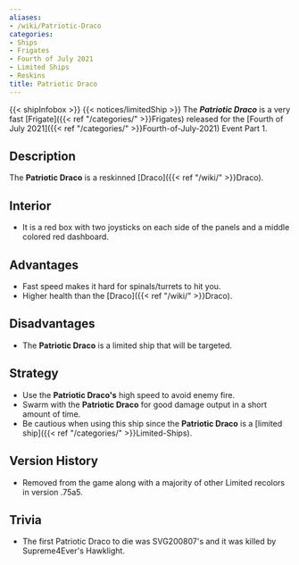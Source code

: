 ```yaml
---
aliases:
- /wiki/Patriotic-Draco
categories:
- Ships
- Frigates
- Fourth of July 2021
- Limited Ships
- Reskins
title: Patriotic Draco
---
```


{{< shipInfobox >}} {{< notices/limitedShip >}} The **_Patriotic Draco_** is a very fast [Frigate]({{< ref "/categories/" >}}Frigates) released for the [Fourth of July 2021]({{< ref "/categories/" >}}Fourth-of-July-2021) Event Part 1.

## Description

The **Patriotic Draco** is a reskinned [Draco]({{< ref "/wiki/" >}}Draco).

## Interior

- It is a red box with two joysticks on each side of the panels and a middle colored red dashboard.

## Advantages

- Fast speed makes it hard for spinals/turrets to hit you.
- Higher health than the [Draco]({{< ref "/wiki/" >}}Draco).

## Disadvantages

- The **Patriotic Draco** is a limited ship that will be targeted.

## Strategy

- Use the **Patriotic Draco's** high speed to avoid enemy fire.
- Swarm with the **Patriotic Draco** for good damage output in a short amount of time.
- Be cautious when using this ship since the **Patriotic Draco** is a [limited ship]({{< ref "/categories/" >}}Limited-Ships).

## Version History 

- Removed from the game along with a majority of other Limited recolors in version .75a5.

## Trivia

- The first Patriotic Draco to die was SVG200807's and it was killed by Supreme4Ever's Hawklight.